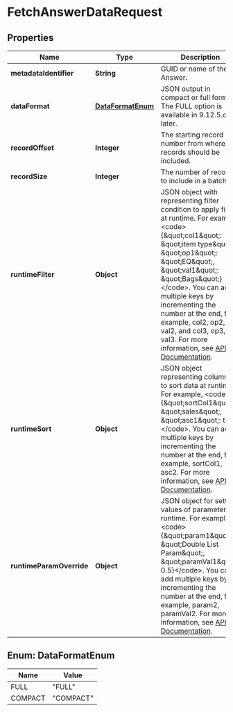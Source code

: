 

# FetchAnswerDataRequest


## Properties

| Name | Type | Description | Notes |
|------------ | ------------- | ------------- | -------------|
|**metadataIdentifier** | **String** | GUID or name of the Answer. |  |
|**dataFormat** | [**DataFormatEnum**](#DataFormatEnum) | JSON output in compact or full format. The FULL option is available in 9.12.5.cl or later. |  [optional] |
|**recordOffset** | **Integer** | The starting record number from where the records should be included. |  [optional] |
|**recordSize** | **Integer** | The number of records to include in a batch. |  [optional] |
|**runtimeFilter** | **Object** | JSON object with representing filter condition to apply filters at runtime. For example, &lt;code&gt; {\&quot;col1\&quot;: \&quot;item type\&quot;, \&quot;op1\&quot;: \&quot;EQ\&quot;, \&quot;val1\&quot;: \&quot;Bags\&quot;} &lt;/code&gt;. You can add multiple keys by incrementing the number at the end, for example, col2, op2, val2, and col3, op3, val3. For more information, see [API Documentation](https://developers.thoughtspot.com/docs/fetch-data-and-report-apis#_runtime_filters). |  [optional] |
|**runtimeSort** | **Object** | JSON object representing columns to sort data at runtime. For example, &lt;code&gt; {\&quot;sortCol1\&quot;: \&quot;sales\&quot;, \&quot;asc1\&quot;: true} &lt;/code&gt;. You can add multiple keys by incrementing the number at the end, for example, sortCol1, asc2. For more information, see [API Documentation](https://developers.thoughtspot.com/docs/fetch-data-and-report-apis#_runtime_sort). |  [optional] |
|**runtimeParamOverride** | **Object** | JSON object for setting values of parameters at runtime. For example, &lt;code&gt; {\&quot;param1\&quot;: \&quot;Double List Param\&quot;, \&quot;paramVal1\&quot;: 0.5}&lt;/code&gt;. You can add multiple keys by incrementing the number at the end, for example, param2, paramVal2. For more information, see [API Documentation](https://developers.thoughtspot.com/docs/fetch-data-and-report-apis#_runtime_parameters). |  [optional] |



## Enum: DataFormatEnum

| Name | Value |
|---- | -----|
| FULL | &quot;FULL&quot; |
| COMPACT | &quot;COMPACT&quot; |



